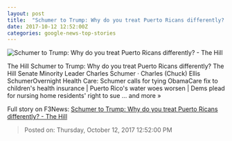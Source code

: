 ```yaml
---
layout: post
title:  "Schumer to Trump: Why do you treat Puerto Ricans differently? - The Hill"
date: 2017-10-12 12:52:00Z
categories: google-news-top-stories
---
```


![Schumer to Trump: Why do you treat Puerto Ricans differently? - The Hill](http://thehill.com/sites/default/files/schumercharles_071817gn_lead.jpg)

The Hill Schumer to Trump: Why do you treat Puerto Ricans differently? The Hill Senate Minority Leader Charles Schumer · Charles (Chuck) Ellis SchumerOvernight Health Care: Schumer calls for tying ObamaCare fix to children's health insurance | Puerto Rico's water woes worsen | Dems plead for nursing home residents' right to sue ... and more »


Full story on F3News: [Schumer to Trump: Why do you treat Puerto Ricans differently? - The Hill](http://www.f3nws.com/n/byxArE)

> Posted on: Thursday, October 12, 2017 12:52:00 PM
